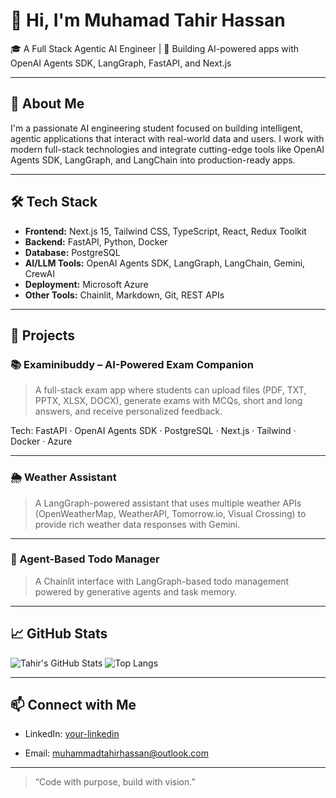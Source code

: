 # 👋 Hi, I'm Muhamad Tahir Hassan

🎓 A Full Stack Agentic AI Engineer | 🧠 Building AI-powered apps with OpenAI Agents SDK, LangGraph, FastAPI, and Next.js

---

## 🚀 About Me

I'm a passionate AI engineering student focused on building intelligent, agentic applications that interact with real-world data and users. I work with modern full-stack technologies and integrate cutting-edge tools like OpenAI Agents SDK, LangGraph, and LangChain into production-ready apps.

---

## 🛠️ Tech Stack

- **Frontend:** Next.js 15, Tailwind CSS, TypeScript, React, Redux Toolkit  
- **Backend:** FastAPI, Python, Docker  
- **Database:** PostgreSQL  
- **AI/LLM Tools:** OpenAI Agents SDK, LangGraph, LangChain, Gemini, CrewAI  
- **Deployment:** Microsoft Azure  
- **Other Tools:** Chainlit, Markdown, Git, REST APIs  

---

## 🌟 Projects

### 📚 Examinibuddy – AI-Powered Exam Companion  
> A full-stack exam app where students can upload files (PDF, TXT, PPTX, XLSX, DOCX), generate exams with MCQs, short and long answers, and receive personalized feedback.

Tech: FastAPI · OpenAI Agents SDK · PostgreSQL · Next.js · Tailwind · Docker · Azure

---

### 🌦️ Weather Assistant  
> A LangGraph-powered assistant that uses multiple weather APIs (OpenWeatherMap, WeatherAPI, Tomorrow.io, Visual Crossing) to provide rich weather data responses with Gemini.

---

### 🧠 Agent-Based Todo Manager  
> A Chainlit interface with LangGraph-based todo management powered by generative agents and task memory.

---

## 📈 GitHub Stats

![Tahir's GitHub Stats](https://github-readme-stats.vercel.app/api?username=tahir826&show_icons=true&theme=radical)
![Top Langs](https://github-readme-stats.vercel.app/api/top-langs/?username=tahir826&layout=compact&theme=radical)

---

## 📫 Connect with Me

- LinkedIn: [your-linkedin]([https://linkedin.com/in/your-profile](https://www.linkedin.com/in/muhammad-tahir-hassan-a740a5329))
  
- Email: muhammadtahirhassan@outlook.com

---

> “Code with purpose, build with vision.”  
